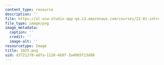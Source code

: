 ```yaml
---
content_type: resource
description: ''
file: https://ol-ocw-studio-app-qa.s3.amazonaws.com/courses/22-01-introduction-to-nuclear-engineering-and-ionizing-radiation-fall-2016/d3721278a6fa11204b8f3a4065f23d88_1025.png
file_type: image/png
image_metadata:
  caption: ''
  credit: ''
  image-alt: ''
resourcetype: Image
title: 1025.png
uid: d3721278-a6fa-1120-4b8f-3a4065f23d88
---
```

